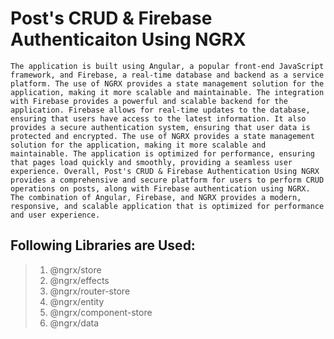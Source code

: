 # Post's CRUD & Firebase Authenticaiton Using NGRX
    The application is built using Angular, a popular front-end JavaScript framework, and Firebase, a real-time database and backend as a service platform. The use of NGRX provides a state management solution for the application, making it more scalable and maintainable. The integration with Firebase provides a powerful and scalable backend for the application. Firebase allows for real-time updates to the database, ensuring that users have access to the latest information. It also provides a secure authentication system, ensuring that user data is protected and encrypted. The use of NGRX provides a state management solution for the application, making it more scalable and maintainable. The application is optimized for performance, ensuring that pages load quickly and smoothly, providing a seamless user experience. Overall, Post's CRUD & Firebase Authentication Using NGRX provides a comprehensive and secure platform for users to perform CRUD operations on posts, along with Firebase authentication using NGRX. The combination of Angular, Firebase, and NGRX provides a modern, responsive, and scalable application that is optimized for performance and user experience.

## Following Libraries are Used:
 > 1. @ngrx/store
 > 2. @ngrx/effects
 > 3. @ngrx/router-store
 > 4. @ngrx/entity
 > 5. @ngrx/component-store
 > 6. @ngrx/data